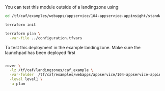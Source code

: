 You can test this module outside of a landingzone using

```bash
cd /tf/caf/examples/webapps/appservice/104-appservice-appinsight/standalone

terraform init

terraform plan \
  -var-file ../configuration.tfvars

```

To test this deployment in the example landingzone. Make sure the launchpad has been deployed first

```bash

rover \
  -lz /tf/caf/landingzones/caf_example \
  -var-folder  /tf/caf/examples/webapps/appservice/104-appservice-appinsight/ \
  -level level1 \
  -a plan

```